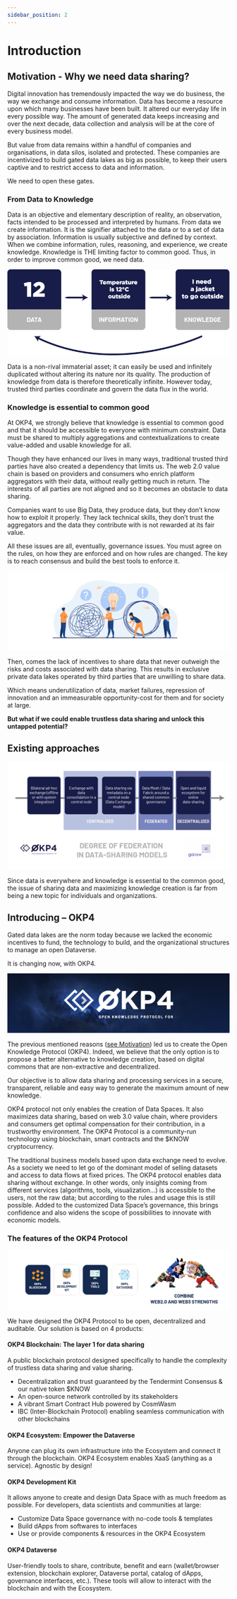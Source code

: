 ```yaml
---
sidebar_position: 2
---
```


# Introduction

## Motivation - Why we need data sharing?

Digital innovation has tremendously impacted the way we do business, the way we exchange and consume information. Data has become a resource upon which many businesses have been built. It altered our everyday life in every possible way. The amount of generated data keeps increasing and over the next decade, data collection and analysis will be at the core of every business model.

But value from data remains within a handful of companies and organisations, in data silos, isolated and protected. These companies are incentivized to build gated data lakes as big as possible, to keep their users captive and to restrict access to data and information.

We need to open these gates.

### From Data to Knowledge

Data is an objective and elementary description of reality, an observation, facts intended to be processed and interpreted by humans. From data we create information. It is the signifier attached to the data or to a set of data by association. Information is usually subjective and defined by context. When we combine information, rules, reasoning, and experience, we create knowledge. Knowledge is THE limiting factor to common good. Thus, in order to improve common good, we need data.

![From data to knowledge](/img/content/Data_to_Knowledge.png)

Data is a non-rival immaterial asset; it can easily be used and infinitely duplicated without altering its nature nor its quality. The production of knowledge from data is therefore theoretically infinite. However today, trusted third parties coordinate and govern the data flux in the world.

### Knowledge is essential to common good

At OKP4, we strongly believe that knowledge is essential to common good and that it should be accessible to everyone with minimum constraint. Data must be shared to multiply aggregations and contextualizations to create value-added and usable knowledge for all.

Though they have enhanced our lives in many ways, traditional trusted third parties have also created a dependency that limits us. The web 2.0 value chain is based on providers and consumers who enrich platform aggregators with their data, without really getting much in return. The interests of all parties are not aligned and so it becomes an obstacle to data sharing.

Companies want to use Big Data, they produce data, but they don’t know how to exploit it properly. They lack technical skills, they don’t trust the aggregators and the data they contribute with is not rewarded at its fair value.

All these issues are all, eventually, governance issues. You must agree on the rules, on how they are enforced and on how rules are changed. The key is to reach consensus and build the best tools to enforce it.

![Frictionless](/img/content/frictionless.png)

Then, comes the lack of incentives to share data that never outweigh the risks and costs associated with data sharing. This results in exclusive private data lakes operated by third parties that are unwilling to share data.

Which means underutilization of data, market failures, repression of innovation and an immeasurable opportunity-cost for them and for society at large.

**But what if we could enable trustless data sharing and unlock this untapped potential?**

## Existing approaches

![Degree of federation in data-sharing models](/img/content/degree_of_federation.png)

Since data is everywhere and knowledge is essential to the common good, the issue of sharing data and maximizing knowledge creation is far from being a new topic for individuals and organizations.

## Introducing – OKP4

Gated data lakes are the norm today because we lacked the economic incentives to fund, the technology to build, and the organizational structures to manage an open Dataverse.

It is changing now, with OKP4.

![OKP4_banner](/img/content/banner_okp4.png)

The previous mentioned reasons ([see Motivation](#motivation---why-we-need-data-sharing)) led us to create the Open Knowledge Protocol (OKP4). Indeed, we believe that the only option is to propose a better alternative to knowledge creation, based on digital commons that are non-extractive and decentralized.

Our objective is to allow data sharing and processing services in a secure, transparent, reliable and easy way to generate the maximum amount of new knowledge.

OKP4 protocol not only enables the creation of Data Spaces. It also maximizes data sharing, based on web 3.0 value chain, where providers and consumers get optimal compensation for their contribution, in a trustworthy environment. The OKP4 Protocol is a community-run technology using blockchain, smart contracts and the $KNOW cryptocurrency.

The traditional business models based upon data exchange need to evolve. As a society we need to let go of the dominant model of selling datasets and access to data flows at fixed prices. The OKP4 protocol enables data sharing without exchange. In other words, only insights coming from different services (algorithms, tools, visualization…) is accessible to the users, not the raw data; but according to the rules and usage this is still possible. Added to the customized Data Space’s governance, this brings confidence and also widens the scope of possibilities to innovate with economic models.

### The features of the OKP4 Protocol

![combine_web2_web3](/img/content/combine_web2_web3.png)

We have designed the OKP4 Protocol to be open, decentralized and auditable. Our solution is based on 4 products:

#### **OKP4 Blockchain**: The layer 1 for data sharing

A public blockchain protocol designed specifically to handle the complexity of trustless data sharing and value sharing.

- Decentralization and trust guaranteed by the Tendermint Consensus & our native token $KNOW
- An open-source network controlled by its stakeholders
- A vibrant Smart Contract Hub powered by CosmWasm
- IBC (Inter-Blockchain Protocol) enabling seamless communication with other blockchains

#### **OKP4 Ecosystem**: Empower the Dataverse

Anyone can plug its own infrastructure into the Ecosystem and connect it through the blockchain. OKP4 Ecosystem enables XaaS (anything as a service). Agnostic by design!

#### **OKP4 Development Kit**

It allows anyone to create and design Data Space with as much freedom as possible. For developers, data scientists and communities at large:

- Customize Data Space governance with no-code tools & templates
- Build dApps from softwares to interfaces
- Use or provide components & resources in the OKP4 Ecosystem

#### **OKP4 Dataverse**

User-friendly tools to share, contribute, benefit and earn (wallet/browser extension, blockchain explorer, Dataverse portal, catalog of dApps, governance interfaces, etc.). These tools will allow to interact with the blockchain and with the Ecosystem.
